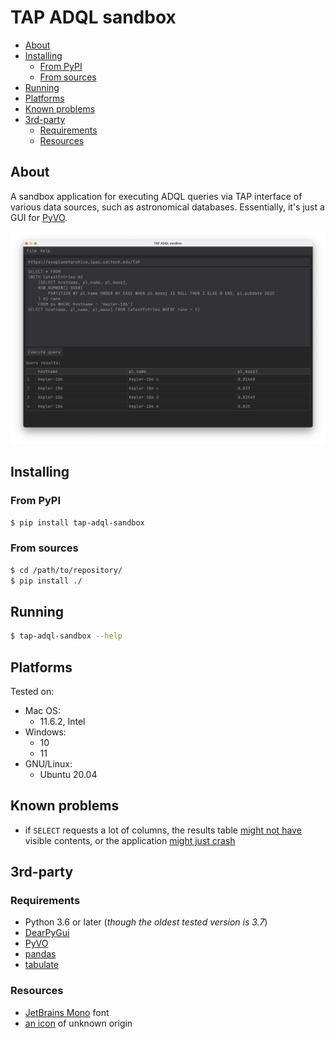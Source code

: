 # TAP ADQL sandbox

<!-- MarkdownTOC -->

- [About](#about)
- [Installing](#installing)
    - [From PyPI](#from-pypi)
    - [From sources](#from-sources)
- [Running](#running)
- [Platforms](#platforms)
- [Known problems](#known-problems)
- [3rd-party](#3rd-party)
    - [Requirements](#requirements)
    - [Resources](#resources)

<!-- /MarkdownTOC -->

## About

A sandbox application for executing ADQL queries via TAP interface of various data sources, such as astronomical databases. Essentially, it's just a GUI for [PyVO](https://pypi.org/project/pyvo/).

![TAP ADQL sandbox](https://raw.githubusercontent.com/retifrav/tap-adql-sandbox/master/misc/screenshot-main-macos.png "TAP ADQL sandbox")

## Installing

### From PyPI

``` sh
$ pip install tap-adql-sandbox
```

### From sources

``` sh
$ cd /path/to/repository/
$ pip install ./
```

## Running

``` sh
$ tap-adql-sandbox --help
```

## Platforms

Tested on:

- Mac OS:
    + 11.6.2, Intel
- Windows:
    + 10
    + 11
- GNU/Linux:
    + Ubuntu 20.04

## Known problems

- if `SELECT` requests a lot of columns, the results table [might not have](https://github.com/retifrav/tap-adql-sandbox/issues/8) visible contents, or the application [might just crash](https://github.com/retifrav/tap-adql-sandbox/issues/14)

## 3rd-party

### Requirements

- Python 3.6 or later (*though the oldest tested version is 3.7*)
- [DearPyGui](https://pypi.org/project/dearpygui/)
- [PyVO](https://pypi.org/project/pyvo/)
- [pandas](https://pypi.org/project/pandas/)
- [tabulate](https://pypi.org/project/tabulate/)

### Resources

- [JetBrains Mono](https://www.jetbrains.com/lp/mono/) font
- [an icon](https://github.com/retifrav/tap-adql-sandbox/tree/master/src/tap_adql_sandbox/icons) of unknown origin

